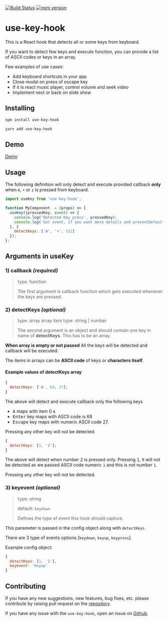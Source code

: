 [![Build Status](https://travis-ci.org/haldarmahesh/use-key-hook.svg?branch=master)](https://travis-ci.org/haldarmahesh/use-key-hook)
[![npm version](https://badge.fury.io/js/use-key-hook.svg)](https://badge.fury.io/js/use-key-hook)

# use-key-hook

This is a React hook that detects all or some keys from keyboard.

If you want to detect few keys and execute function, you can provide a list of ASCII codes or keys in an array.

Few examples of use cases:

- Add keyboard shortcuts in your app
- Close modal on press of escape key
- If it is react music player, control volume and seek video
- Implement next or back on slide show

## Installing

```bash
npm install use-key-hook
```

```bash
yarn add use-key-hook
```

## Demo

[Demo](http://www.maheshhaldar.com/demo-use-key/)

## Usage

The following definition will only detect and execute provided callback **only** when `A`, `+` or `z` is pressed from keyboard.

```javascript
import useKey from 'use-key-hook';

function MyComponent  = (props) => {
  useKey((pressedKey, event) => {
    console.log('Detected Key press', pressedKey);
    console.log('Get event, if you want more details and preventDefault', event)
  }, {
    detectKeys: ['A', '+', 122]
  });
};
```

## Arguments in useKey

### 1) callback _(required)_

> type: function
>
> The first argument is callback function which gets executed whenever the keys are pressed.

### 2) detectKeys _(optional)_

> type: array
> array item type: string | number
>
> The second argument is an object and should contain one key in name of **detectKeys**.
> This has to be an array.

**When array is empty or not passed** All the keys will be detected and callback will be executed.

The items in arrays can be **ASCII code** of keys or **characters itself**.

#### Example values of detectKeys array

```js
{
  detectKeys: ['A', 69, 27];
}
```

The above will detect and execute callback only the following keys

- <kbd>A</kbd> maps with item 0 `A`
- <kbd>Enter</kbd> key maps with ASCII code is 69
- <kbd>Escape</kbd> key maps with numeric ASCII code 27.

Pressing any other key will not be detected.

```js
{
  detectKeys: [1, '2'];
}
```

The above will detect when number <kbd>2</kbd> is pressed only.
Pressing <kbd>1</kbd>, it will not be detected as we passed ASCII code numeric `1` and this is not number `1`.

Pressing any other key will not be detected.

### 3) keyevent _(optional)_

> type: string
>
> default: `keydown`
>
> Defines the type of event this hook should capture.

This parameter is passed in the config object along with `detectKeys`.

There are 3 type of events options [`keydown`, `keyup`, `keypress`].

Example config object:

```js
{
  detectKeys: [1, '2'],
  keyevent: 'keyup'
}
```

## Contributing

If you have any new suggestions, new features, bug fixes, etc. please contribute by raising pull request on the [repository](https://github.com/haldarmahesh/use-key-hook).

If you have any issue with the `use-key-hook`, open an issue on [Github](https://github.com/haldarmahesh/use-key-hook).
